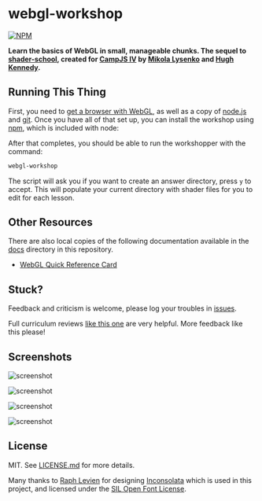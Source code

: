 # webgl-workshop

[![NPM](https://nodei.co/npm/webgl-workshop.png?downloads=true&stars=true)](https://nodei.co/npm/webgl-workshop/)

**Learn the basics of WebGL in small, manageable chunks. The sequel to
[shader-school](http://github.com/stackgl/shader-school), created for
[CampJS IV](http://campjs.com/) by
[Mikola Lysenko](http://github.com/mikolalysenko) and
[Hugh Kennedy](http://github.com/hughsk).**

## Running This Thing

First, you need to [get a browser with WebGL](http://get.webgl.org/), as well
as a copy of [node.js](http://nodejs.org/) and [git](http://git-scm.com/). Once you have
all of that set up, you can install the workshop using [npm](http://npmjs.org/), which
is included with node:

After that completes, you should be able to run the workshopper with the command:

``` bash
webgl-workshop
```

The script will ask you if you want to create an answer directory, press `y` to
accept. This will populate your current directory with shader files for you to
edit for each lesson.

## Other Resources

There are also local copies of the following documentation available in the
[docs](docs/) directory in this repository.

* [WebGL Quick Reference Card](https://www.khronos.org/files/webgl/webgl-reference-card-1_0.pdf)

## Stuck?

Feedback and criticism is welcome, please log your troubles in
[issues](https://github.com/stackgl/webgl-workshop/issues).

Full curriculum reviews
[like this one](https://github.com/timoxley/functional-javascript-workshop/issues/7)
are very helpful. More feedback like this please!

## Screenshots

![screenshot](http://i.imgur.com/Bd6c9LL.png)

![screenshot](http://i.imgur.com/FJLt56E.jpg)

![screenshot](http://i.imgur.com/oIsbh9D.jpg)

![screenshot](http://i.imgur.com/9tt3GSv.png)

## License

MIT. See
[LICENSE.md](https://github.com/stackgl/webgl-workshop/blob/master/LICENSE.md)
for more details.

Many thanks to [Raph Levien](http://en.wikipedia.org/wiki/Inconsolata) for
designing [Inconsolata](http://levien.com/type/myfonts/inconsolata.html) which
is used in this project, and licensed under the
[SIL Open Font License](http://scripts.sil.org/cms/scripts/page.php?site_id=nrsi&id=OFL).
